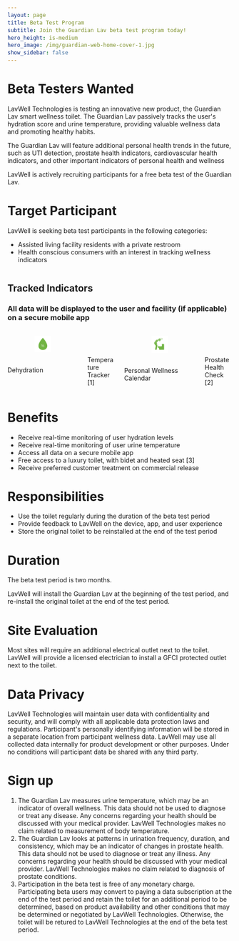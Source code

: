 ```yaml
---
layout: page
title: Beta Test Program
subtitle: Join the Guardian Lav beta test program today!
hero_height: is-medium
hero_image: /img/guardian-web-home-cover-1.jpg
show_sidebar: false
---
```


# Beta Testers Wanted
LavWell Technologies is testing an innovative new product, the Guardian Lav smart wellness toilet.  The Guardian Lav passively tracks the user's hydration score and urine temperature, providing valuable wellness data and promoting healthy habits.

The Guardian Lav will feature additional personal health trends in the future, such as UTI detection, prostate health indicators, cardiovascular health indicators, and other important indicators of personal health and wellness

LavWell is actively recruiting participants for a free beta test of the Guardian Lav.

# Target Participant
LavWell is seeking beta test participants in the following categories:
- Assisted living facility residents with a private restroom
- Health conscious consumers with an interest in tracking wellness indicators


<section class="section is-medium is-primary">
    <div class="columns">
        <div class="column" is-full>
            <div class="content">
                <h2 class="has-text-centered">Tracked Indicators</h2>
                <h3 class="has-text-centered">All data will be displayed to the user and facility (if applicable) on a secure mobile app</h3>
            </div>
        </div>
    </div>
    <div class="columns is-multiline is-centered">
        <div class="column is-3 has-text-centered">
            <div class="columns">
                <div class="column is-3"></div>
                <div class="column is-6">
                    <figure class="image is-4 is-square">
                        <img src="/img/icons/dehydration.svg" alt="picture" class="image-responsive">
                    </figure>
                </div>
                <div class="column is-3"></div>
            </div>
            <p class="title is-5">Dehydration</p>
        </div>
        <div class="column is-3 has-text-centered">
            <div class="columns">
                <div class="column is-3"></div>
                <div class="column is-6">
                    <figure class="image is-4 is-square">
                        <img src="/img/icons/temperature.svg" alt="picture" class="image-responsive">
                    </figure>
                </div>
                <div class="column is-3"></div>
            </div>
            <p class="title is-5">Temperature Tracker [1]</p>
        </div>
        <div class="column is-3 has-text-centered">
            <div class="columns">
                <div class="column is-3"></div>
                <div class="column is-6">
                    <figure class="image is-4 is-square">
                        <img src="/img/icons/urinary-tract-function.svg" alt="picture" class="image-responsive">
                    </figure>
                </div>
                <div class="column is-3"></div>
            </div>
            <p class="title is-5">Personal Wellness Calendar</p>
        </div>
        <div class="column is-3 has-text-centered">
            <div class="columns">
                <div class="column is-3"></div>
                <div class="column is-6">
                    <figure class="image is-4 is-square">
                        <img src="/img/icons/calendar_month.svg" alt="picture" class="image-responsive">
                    </figure>
                </div>
                <div class="column is-3"></div>
            </div>
            <p class="title is-5">Prostate Health Check [2]</p>
        </div>
    </div>
</section>

# Benefits
- Receive real-time monitoring of user hydration levels
- Receive real-time monitoring of user urine temperature
- Access all data on a secure mobile app
- Free access to a luxury toilet, with bidet and heated seat [3]
- Receive preferred customer treatment on commercial release

# Responsibilities
- Use the toilet regularly during the duration of the beta test period
- Provide feedback to LavWell on the device, app, and user experience
- Store the original toilet to be reinstalled at the end of the test period

# Duration
The beta test period is two months.

LavWell will install the Guardian Lav at the beginning of the test period, and re-install the original toilet at the end of the test period.

# Site Evaluation
Most sites will require an additional electrical outlet next to the toilet.  LavWell will provide a licensed electrician to install a GFCI protected outlet next to the toilet.

# Data Privacy
LavWell Technologies will maintain user data with confidentiality and security, and will comply with all applicable data protection laws and regulations.  Participant's personally identifying information will be stored in a separate location from participant wellness data.  LavWell may use all collected data internally for product development or other purposes.  Under no conditions will participant data be shared with any third party.

# Sign up
<div id="formkeep-embed" data-formkeep-url="https://formkeep.com/p/d1952ecdaad54b0d412d8f1174db8024?embedded=1"></div>

<script type="text/javascript" src="https://pym.nprapps.org/pym.v1.min.js"></script>
<script type="text/javascript" src="https://formkeep-production-herokuapp-com.global.ssl.fastly.net/formkeep-embed.js"></script>

<!-- Get notified when the form is submitted, add your own code below: -->
<script>
const formkeepEmbed = document.querySelector('#formkeep-embed')

formkeepEmbed.addEventListener('formkeep-embed:submitting', _event => {
  console.log('Submitting form...')
})

formkeepEmbed.addEventListener('formkeep-embed:submitted', _event => {
  console.log('Submitted form...')
})
</script>

1. The Guardian Lav measures urine temperature, which may be an indicator of overall wellness.  This data should not be used to diagnose or treat any disease.  Any concerns regarding your health should be discussed with your medical provider.  LavWell Technologies makes no claim related to measurement of body temperature.
2. The Guardian Lav looks at patterns in urination frequency, duration, and consistency, which may be an indicator of changes in prostate health.  This data should not be used to diagnose or treat any illness.  Any concerns regarding your health should be discussed with your medical provider.  LavWell Technologies makes no claim related to diagnosis of prostate conditions.
3. Participation in the beta test is free of any monetary charge. Participating beta users may convert to paying a data subscription at the end of the test period and retain the toilet for an additional period to be determined, based on product availability and other conditions that may be determined or negotiated by LavWell Technologies.  Otherwise, the toilet will be retured to LavWell Technologies at the end of the beta test period.